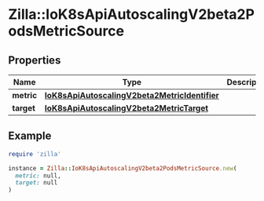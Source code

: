 # Zilla::IoK8sApiAutoscalingV2beta2PodsMetricSource

## Properties

| Name | Type | Description | Notes |
| ---- | ---- | ----------- | ----- |
| **metric** | [**IoK8sApiAutoscalingV2beta2MetricIdentifier**](IoK8sApiAutoscalingV2beta2MetricIdentifier.md) |  |  |
| **target** | [**IoK8sApiAutoscalingV2beta2MetricTarget**](IoK8sApiAutoscalingV2beta2MetricTarget.md) |  |  |

## Example

```ruby
require 'zilla'

instance = Zilla::IoK8sApiAutoscalingV2beta2PodsMetricSource.new(
  metric: null,
  target: null
)
```

